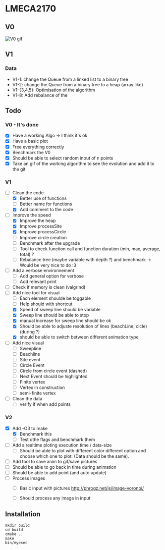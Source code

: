 # LMECA2170

## V0

![V0 gif](Vid/V0.gif)

## V1
### Data
* V1-1: change the Queue from a linked list to a binary tree
* V1-2: change the Queue from a binary tree to a heap (array like)
* V1-{3,4,5}: Optimisation of the algorithm
* V1-8: Add rebalance of the 


## Todo
### V0 - It's done
* [x] Have a working Algo -> I think it's ok
* [x] Have a basic plot
* [x] Free everything correctly
* [x] Benchmark the V0
* [x] Should be able to select random input of n points
* [x] Take an gif of the working algorithm to see the evolution and add it to the git

### V1
* [ ] Clean the code
  * [x] Better use of functions
  * [ ] Better name for functions
  * [x] Add comment to the code
* [ ] Improve the speed 
  * [x] Improve the heap
  * [x] Improve processSite
  * [x] Improve processCircle
  * [ ] Improve circle creation
  * [ ] Benchmark after the upgrade 
  * [ ] Tool to check function call and function duration (min, max, average, total) ?
  * [ ] Rebalance tree (maybe variable with depth ?) and benchmark -> Would be very nice to do :3
* [ ] Add a verbose environnement
  * [ ] Add general option for verbose
  * [ ] Add relevant print
* [ ] Check if memory is clean (valgrind)
* [ ] Add nice tool for visual
  * [ ] Each element shoulde be toggable
  * [ ] Help should with shortcut
  * [x] Speed of sweep line should be variable
  * [x] Sweep line should be able to stop
  * [x] manual increase for sweep line should be ok
  * [x] Should be able to adjuste resolution of lines (beachLine, cicle) (during ?)
  * [x] should be able to switch between different animation type
* [ ] Add nice visual
  * [ ] Sweepline
  * [ ] Beachline
  * [ ] Site event
  * [ ] Circle Event
  * [ ] Circle from circle event (dashed)
  * [ ] Next Event should be highlighted
  * [ ] Finite vertex
  * [ ] Vertex in construction 
  * [ ] semi-finite vertex
* [ ] Clean the data
  * [ ] verify if when add points

### V2
* [x] Add -O3 to make
  * [x] Benchmark this 
  * [ ] Test othe flags and benchmark them
* [ ] Add a realtime ploting execution time / data-size
  * [ ] Should be able to plot with different color different option and choose which one to plot. (Data should be the same).
* [ ] Add tool to save anim to gif/save pictures
* [ ] Should be able to go back in time during animation
* [ ] Should be able to add point (and auto update)
* [ ] Process images
  * [ ] Basic input with pictures http://phrogz.net/js/image-voronoi/
  * [ ] Should process any image in input



## Installation
```
mkdir build
cd build
cmake ..
make
bin/myexec
```
